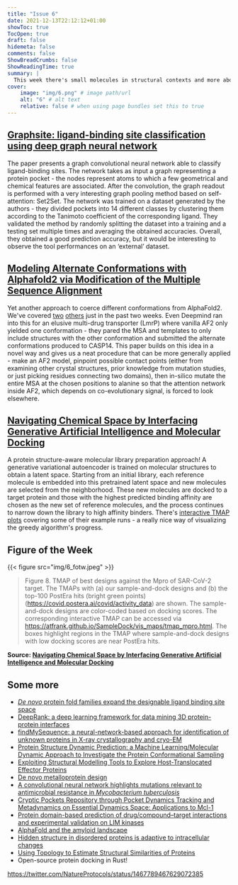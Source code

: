 ```yaml
---
title: "Issue 6"
date: 2021-12-13T22:12:12+01:00
showToc: true
TocOpen: true
draft: false
hidemeta: false
comments: false
ShowBreadCrumbs: false
ShowReadingTime: true
summary: |
  This week there's small molecules in structural contexts and more about AlphaFold2 protein conformations. 
cover:
    image: "img/6.png" # image path/url
    alt: "6" # alt text
    relative: false # when using page bundles set this to true
---
```


## [Graphsite: ligand-binding site classification using deep graph neural network](https://doi.org/10.1101/2021.12.06.471420)

The paper presents a graph convolutional neural network able to classify ligand-binding sites. The network takes as input a graph representing a protein pocket - the nodes represent atoms to which a few geometrical and chemical features are associated. After the convolution, the graph readout is performed with a very interesting graph pooling method based on self-attention: Set2Set. The network was trained on a dataset generated by the authors - they divided pockets into 14 different classes by clustering them according to the Tanimoto coefficient of the corresponding ligand. They validated the method by randomly splitting the dataset into a training and a testing set multiple times and averaging the obtained accuracies. Overall, they obtained a good prediction accuracy, but it would be interesting to observe the tool performances on an ‘external’ dataset.

## [Modeling Alternate Conformations with Alphafold2 via Modification of the Multiple Sequence Alignment](https://doi.org/10.1101/2021.11.29.470469)

Yet another approach to coerce different conformations from AlphaFold2. We've covered [two](https://folded-weekly.netlify.app/posts/5/#multi-state-modeling-of-g-protein-coupled-receptors-at-experimental-accuracyhttpsdoiorg10110120211126470086) [others](https://doi.org/10.1101/2021.11.22.469536) just in the past two weeks. Even Deepmind ran into this for an elusive multi-drug transporter (LmrP) where vanilla AF2 only yielded one conformation - they pared the MSA and templates to only include structures with the other conformation and submitted the alternate conformations produced to CASP14. This paper builds on this idea in a novel way and gives us a neat procedure that can be more generally applied - make an AF2 model, pinpoint possible contact points (either from examining other crystal structures, prior knowledge from mutation studies, or just picking residues connecting two domains), then in-silico mutate the entire MSA at the chosen positions to alanine so that the attention network inside AF2, which depends on co-evolutionary signal, is forced to look elsewhere. 

## [Navigating Chemical Space by Interfacing Generative Artificial Intelligence and Molecular Docking](https://doi.org/10.1021/acs.jcim.1c00746)

A protein structure-aware molecular library preparation approach! A generative variational autoencoder is trained on molecular structures to obtain a latent space. Starting from an initial library, each reference molecule is embedded into this pretrained latent space and new molecules are selected from the neighborhood. These new molecules are docked to a target protein and those with the highest predicted binding affinity are chosen as the new set of reference molecules, and the process continues to narrow down the library to high affinity binders. There's [interactive TMAP plots](https://atfrank.github.io/SampleDock/) covering some of their example runs - a really nice way of visualizing the greedy algorithm's progress.

## Figure of the Week
{{< figure src="img/6_fotw.jpeg" >}}

> Figure 8. TMAP of best designs against the Mpro of SAR-CoV-2 target. The TMAPs with (a) our sample-and-dock designs and (b) the top-100 PostEra hits (bright green points) (https://covid.postera.ai/covid/activity_data) are shown. The sample-and-dock designs are color-coded based on docking scores. The corresponding interactive TMAP can be accessed via https://atfrank.github.io/SampleDock/vis_maps/tmap_mpro.html. The boxes highlight regions in the TMAP where sample-and-dock designs with low docking scores are near PostEra hits.

**Source: [Navigating Chemical Space by Interfacing Generative Artificial Intelligence and Molecular Docking](https://doi.org/10.1021/acs.jcim.1c00746)**

## Some more
- [_De novo_ protein fold families expand the designable ligand binding site space](https://doi.org/10.1371/journal.pcbi.1009620)
- [DeepRank: a deep learning framework for data mining 3D protein-protein interfaces](https://www.nature.com/articles/s41467-021-27396-0)
- [findMySequence: a neural-network-based approach for identification of unknown proteins in X-ray crystallography and cryo-EM](https://doi.org/10.1107/S2052252521011088)
- [Protein Structure Dynamic Prediction: a Machine Learning/Molecular Dynamic Approach to Investigate the Protein Conformational Sampling](https://doi.org/10.21203/rs.3.rs-1073712/v1)
- [Exploiting Structural Modelling Tools to Explore Host-Translocated Effector Proteins](https://doi.org/10.3390/ijms222312962)
- [De novo metalloprotein design](https://doi.org/10.1038/s41570-021-00339-5)
- [A convolutional neural network highlights mutations relevant to antimicrobial resistance in _Mycobacterium tuberculosis_](https://doi.org/10.1101/2021.12.06.471431)
- [Cryptic Pockets Repository through Pocket Dynamics Tracking and Metadynamics on Essential Dynamics Space: Applications to Mcl-1](https://doi.org/10.1021/acs.jcim.1c00660)
- [Protein domain-based prediction of drug/compound–target interactions and experimental validation on LIM kinases](https://doi.org/10.1371/journal.pcbi.1009171)
- [AlphaFold and the amyloid landscape](https://doi.org/10.1016/j.jmb.2021.167059)
- [Hidden structure in disordered proteins is adaptive to intracellular changes](https://doi.org/10.1101/2021.11.24.469609)
- [Using Topology to Estimate Structural Similarities of Proteins](https://arxiv.org/pdf/2111.14489.pdf)
- Open-source protein docking in Rust!

https://twitter.com/NatureProtocols/status/1467789467629072385